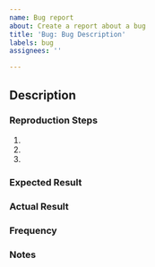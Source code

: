 ```yaml
---
name: Bug report
about: Create a report about a bug
title: 'Bug: Bug Description'
labels: bug
assignees: ''

---
```


## Description

### Reproduction Steps
1. 
2. 
3. 

### Expected Result

### Actual Result

### Frequency

### Notes
